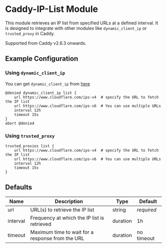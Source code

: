 # Caddy-IP-List Module

This module retrieves an IP list from specified URLs at a defined interval. It is designed to integrate with other modules like `dynamic_client_ip` or `trusted_proxy` in Caddy.

Supported from Caddy v2.6.3 onwards.

## Example Configuration

### Using `dynamic_client_ip`

You can get `dynamic_client_ip` from [here](https://github.com/tuzzmaniandevil/caddy-dynamic-clientip)

```caddy
@denied dynamic_client_ip list {
    url https://www.cloudflare.com/ips-v4  # specify the URL to fetch the IP list
    url https://www.cloudflare.com/ips-v6  # You can use multiple URLs
    interval 12h
    timeout 15s
}
abort @denied
```

### Using `trusted_proxy`

```caddy
trusted_proxies list {
    url https://www.cloudflare.com/ips-v4  # specify the URL to fetch the IP list
    url https://www.cloudflare.com/ips-v6  # You can use multiple URLs
    interval 12h
    timeout 15s
}
```

## Defaults

| Name     | Description                                      | Type     | Default    |
| -------- | ------------------------------------------------ | -------- | ---------- |
| url      | URL(s) to retrieve the IP list                   | string   | *required* |
| interval | Frequency at which the IP list is retrieved      | duration | 1h         |
| timeout  | Maximum time to wait for a response from the URL | duration | no timeout |
